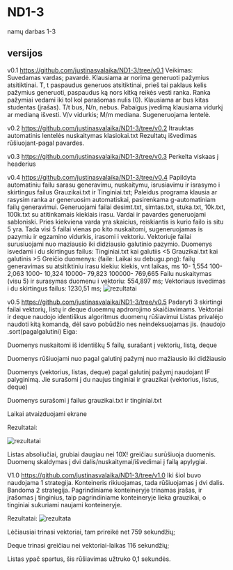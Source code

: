 # ND1-3
namų darbas 1-3
## versijos

v0.1  https://github.com/justinasvalaika/ND1-3/tree/v0.1
Veikimas:
  Suvedamas vardas; pavardė.
  Klausiama ar norima generuoti pažymius atsitiktinai. T, t paspaudus generuos atsitiktinai, prieš tai paklaus kelis pažymius generuoti, paspaudus ką nors kitką reikės vesti ranka. Ranka pažymiai vedami iki tol kol parašomas  nulis (0).
  Klausiama ar bus kitas studentas (įrašas). T/t bus, N/n, nebus.
  Pabaigus įvedimą klausiama vidurkį ar medianą išvesti. V/v vidurkis; M/m mediana.
  Sugeneruojama lentelė.

v0.2 https://github.com/justinasvalaika/ND1-3/tree/v0.2
Itrauktas automatinis lentelės nuskaitymas klasiokai.txt
Rezultatų išvedimas rūšiuojant-pagal pavardes.

v0.3 https://github.com/justinasvalaika/ND1-3/tree/v0.3
Perkelta viskaas į headerius

v0.4 https://github.com/justinasvalaika/ND1-3/tree/v0.4
Papildyta automatiniu failu sarasu generavimu, nuskaitymu, isrusiavimu ir israsymo i skirtingus failus Grauzikai.txt ir Tinginiai.txt;
Paleidus programa klausia ar rasysim ranka ar generuosim automatiskai, pasirenkama g-automatiniam failų generavimui.
Generuojami failai desimt.txt, simtas.txt, stuka.txt, 10k.txt, 100k.txt su atitinkamais kiekiais  irasu. Vardai ir pavardes generuojami sabloniski. Pries kiekviena varda yra skaicius, reiskiantis is kurio failo is situ 5 yra.
Tada visi 5 failai vienas po kito nuskaitomi, sugeneruojamas is pazymiu ir egzamino vidurkis, irasomi i vektoriu.
Vektoriuje failai surusiuojami nuo maziausio iki didziausio galutinio pazymio.
Duomenys isvedami i du skirtingus failus:
Tinginiai.txt kai galutiis <5
Grauzikai.txt kai galutinis >5
Greičio duomenys: (faile: Laikai su debugu.png):
failų generavimas su atsitiktiniu irasu kiekiu:
kiekis, vnt       laikas, ms
10-                1,554
100-              2,063
1000-              10,324
10000-             79,823
100000-            769,665
Failu nuskaitymas (visu 5) ir surasymas duomenu i vektoriu: 554,897 ms;
Vektoriaus isvedimas i du skirtingus failus: 1230,51 ms;
![rezultatai](https://imgur.com/SNUss8m.png)


v0.5 https://github.com/justinasvalaika/ND1-3/tree/v0.5
Padaryti 3 skirtingi failai vektorių, listų ir deque duoemnų apdrorojimo skaičiavimams.
Vektoriai ir deque naudojo identiškus algoritmus duomenų rūšiavimui
Listas privalėjo naudoti kitą komandą, dėl savo pobūdžio nes neindeksuojamas jis. (naudojo .sort(pagalgalutini)
Eiga: 

  Duomenys nuskaitomi iš identiškų 5 failų, surašant į vektorių, listą, deque
  
  Duomenys rūšiuojami nuo pagal galutinį pažymį nuo mažiausio iki didžiausio
  
  Duomenys (vektorius, listas, deque) pagal galutinį pažymį naudojant IF palyginimą. Jie surašomi į du naujus tinginiai ir grauzikai (vektorius, listus, deque)
  
  Duomenys surašomi į failus grauzikai.txt ir tinginiai.txt
  
  Laikai atvaizduojami ekrane
  
  Rezultatai:
  
  ![rezultatai](https://i.imgur.com/DAJYFEe.png)
  
  Listas absoliučiai, grubiai daugiau nei 10X! greičiau surūšiuoja duomenis. 
  Duomenų skaldymas į dvi dalis/nuskaitymai/išvedimai į failą apylygiai.
  
 V1.0 https://github.com/justinasvalaika/ND1-3/tree/v1.0
 Iki šiol buvo naudojama 1 strategija. Konteineris rikiuojamas, tada rūšiuojamas į dvi dalis.
 Bandoma 2 strategija. Pagrindiniame konteineryje trinamas įrašas, ir įrašomas į tinginius, taip pagrindiniame konteineryje lieka grauzikai, o tinginiai sukuriami naujami konteineryje.
 
 Rezultatai:
![rezultata](https://imgur.com/PwJK0Xx.png)

Lėčiausiai trinasi vektoriai, tam prireikė net 759 sekundžių;

Deque trinasi greičiau nei vektoriai-laikas 116 sekundžių;

Listas ypač spartus, šis rūšiavimas užtruko 0,1 sekundės.

